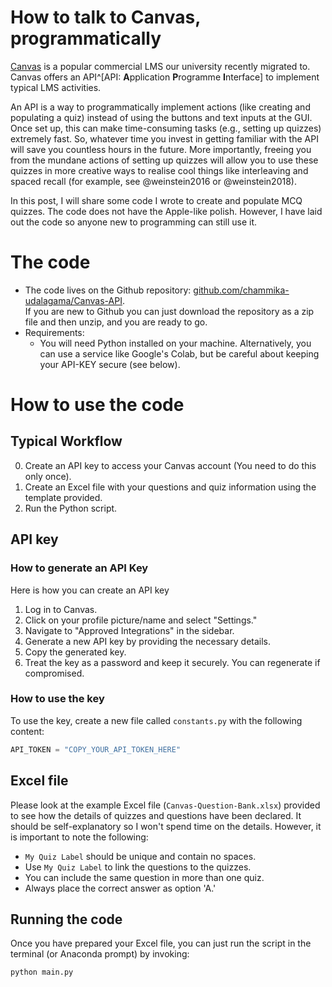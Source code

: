 # How to talk to Canvas, programmatically

[Canvas](https://www.canvas.com/) is a popular commercial LMS our university recently migrated to. Canvas offers an API^[API: **A**pplication **P**rogramme **I**nterface] to implement typical LMS activities.

An API is a way to programmatically implement actions (like creating and populating a quiz) instead of using the buttons and text inputs at the GUI. Once set up, this can make time-consuming tasks (e.g., setting up quizzes) extremely fast. So, whatever time you invest in getting familiar with the API will save you countless hours in the future. More importantly, freeing you from the mundane actions of setting up quizzes will allow you to use these quizzes in more creative ways to realise cool things like interleaving and spaced recall (for example, see @weinstein2016 or @weinstein2018).

In this post, I will share some code I wrote to create and populate MCQ quizzes. The code does not have the Apple-like polish. However, I have laid out the code so anyone new to programming can still use it. 

# The code

- The code lives on the Github repository: [github.com/chammika-udalagama/Canvas-API](https://github.com/chammika-udalagama/Canvas-API).<br>If you are new to Github you can just download the repository as a zip file and then unzip, and you are ready to go.
- Requirements:
  - You will need Python installed on your machine. Alternatively, you can use a service like Google's Colab, but be careful about keeping your API-KEY secure (see below).

# How to use the code

## Typical Workflow

0. Create an API key to access your Canvas account (You need to do this only once).
1. Create an Excel file with your questions and quiz information using the template provided.
2. Run the Python script.

## API key

### How to generate an API Key

Here is how you can create an API key

1. Log in to Canvas.
2. Click on your profile picture/name and select "Settings."
3. Navigate to "Approved Integrations" in the sidebar.
4. Generate a new API key by providing the necessary details.
5. Copy the generated key.
6. Treat the key as a password and keep it securely. You can regenerate if compromised.

### How to use the key

To use the key, create a new file called `constants.py` with the following content:

```python
API_TOKEN = "COPY_YOUR_API_TOKEN_HERE"
```

## Excel file

Please look at the example Excel file (`Canvas-Question-Bank.xlsx`) provided to see how the details of quizzes and questions have been declared. It should be self-explanatory so I won't spend time on the details. However, it is important to note the following:

- `My Quiz Label` should be unique and contain no spaces.
- Use `My Quiz Label` to link the questions to the quizzes.
- You can include the same question in more than one quiz.
- Always place the correct answer as option 'A.'

## Running the code

Once you have prepared your Excel file, you can just run the script in the terminal (or Anaconda prompt) by invoking:

```python
python main.py
```

